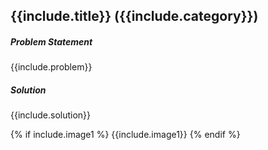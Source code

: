 ## {{include.title}} ({{include.category}})

##### **Problem Statement**

{{include.problem}}

##### **Solution**

{{include.solution}}

{% if include.image1 %}
    {{include.image1}}
{% endif %}
